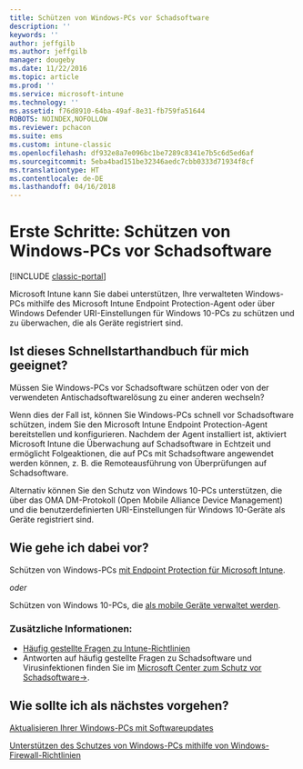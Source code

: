 ```yaml
---
title: Schützen von Windows-PCs vor Schadsoftware
description: ''
keywords: ''
author: jeffgilb
ms.author: jeffgilb
manager: dougeby
ms.date: 11/22/2016
ms.topic: article
ms.prod: ''
ms.service: microsoft-intune
ms.technology: ''
ms.assetid: f76d8910-64ba-49af-8e31-fb759fa51644
ROBOTS: NOINDEX,NOFOLLOW
ms.reviewer: pchacon
ms.suite: ems
ms.custom: intune-classic
ms.openlocfilehash: df932e8a7e096bc1be7289c8341e7b5c6d5ed6af
ms.sourcegitcommit: 5eba4bad151be32346aedc7cbb0333d71934f8cf
ms.translationtype: HT
ms.contentlocale: de-DE
ms.lasthandoff: 04/16/2018
---
```

# <a name="quick-start-guide-protect-windows-pcs-against-malware-threats"></a>Erste Schritte: Schützen von Windows-PCs vor Schadsoftware

[!INCLUDE [classic-portal](../includes/classic-portal.md)]

Microsoft Intune kann Sie dabei unterstützen, Ihre verwalteten Windows-PCs mithilfe des Microsoft Intune Endpoint Protection-Agent oder über Windows Defender URI-Einstellungen für Windows 10-PCs zu schützen und zu überwachen, die als Geräte registriert sind.

## <a name="is-this-quick-start-guide-right-for-me"></a>Ist dieses Schnellstarthandbuch für mich geeignet?
Müssen Sie Windows-PCs vor Schadsoftware schützen oder von der verwendeten Antischadsoftwarelösung zu einer anderen wechseln?

Wenn dies der Fall ist, können Sie Windows-PCs schnell vor Schadsoftware schützen, indem Sie den Microsoft Intune Endpoint Protection-Agent bereitstellen und konfigurieren. Nachdem der Agent installiert ist, aktiviert Microsoft Intune die Überwachung auf Schadsoftware in Echtzeit und ermöglicht Folgeaktionen, die auf PCs mit Schadsoftware angewendet werden können, z. B. die Remoteausführung von Überprüfungen auf Schadsoftware.

Alternativ können Sie den Schutz von Windows 10-PCs unterstützen, die über das OMA DM-Protokoll (Open Mobile Alliance Device Management) und die benutzerdefinierten URI-Einstellungen für Windows 10-Geräte als Geräte registriert sind.

## <a name="how-do-i-do-it"></a>Wie gehe ich dabei vor?
Schützen von Windows-PCs [mit Endpoint Protection für Microsoft Intune](/intune-classic/deploy-use/help-secure-windows-pcs-with-endpoint-protection-for-microsoft-intune).

*oder*

Schützen von Windows 10-PCs, die [als mobile Geräte verwaltet werden](/intune-classic/deploy-use/windows-10-policy-settings-in-microsoft-intune).


### <a name="additional-information"></a>Zusätzliche Informationen:
- [Häufig gestellte Fragen zu Intune-Richtlinien](/intune-classic/deploy-use/manage-settings-and-features-on-your-devices-with-microsoft-intune-policies#frequently-asked-questions-about-intune-policies)
- Antworten auf häufig gestellte Fragen zu Schadsoftware und Virusinfektionen finden Sie im <a href="https://www.microsoft.com/security/portal/mmpc/" target="_blank">Microsoft Center zum Schutz vor Schadsoftware&rarr;</a>.


## <a name="what-should-i-do-next"></a>Wie sollte ich als nächstes vorgehen?
[Aktualisieren Ihrer Windows-PCs mit Softwareupdates](/intune-classic/deploy-use/keep-windows-pcs-up-to-date-with-software-updates-in-microsoft-intune)

[Unterstützen des Schutzes von Windows-PCs mithilfe von Windows-Firewall-Richtlinien](/intune-classic/deploy-use/help-protect-windows-pcs-using-windows-firewall-policies-in-microsoft-intune)
